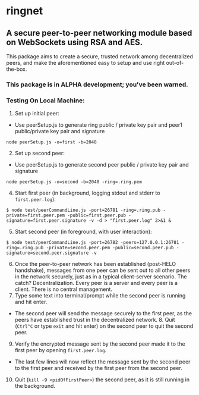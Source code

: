 # ringnet

## A secure peer-to-peer networking module based on WebSockets using RSA and AES.

This package aims to create a secure, trusted network among decentralized peers, and make the aforementioned easy to setup and use right out-of-the-box.

### This package is in ALPHA development; you've been warned.

### Testing On Local Machine:
1. Set up initial peer:
- Use peerSetup.js to generate ring public / private key pair and peer1 public/private key pair and signature
```
node peerSetup.js -o=first -b=2048
```
2. Set up second peer:
- Use peerSetup.js to generate second peer public / private key pair and signature
```
node peerSetup.js -o=second -b=2048 -ring=.ring.pem
```
4. Start first peer (in background, logging stdout and stderr to `first.peer.log`):
```
$ node test/peerCommandLine.js -port=26781 -ring=.ring.pub -private=first.peer.pem -public=first.peer.pub -signature=first.peer.signature -v -d > "first.peer.log" 2>&1 &
```
5. Start second peer (in foreground, with user interaction):
```
$ node test/peerCommandLine.js -port=26782 -peers=127.0.0.1:26781 -ring=.ring.pub -private=second.peer.pem -public=second.peer.pub -signature=second.peer.signature -v
```
6. Once the peer-to-peer network has been established (post-HELO handshake), messages from one peer can be sent out to all other peers in the network securely, just as in a typical client-server scenario. The catch? Decentralization. Every peer is a server and every peer is a client. There is no central management.
7. Type some text into terminal/prompt while the second peer is running and hit enter.
- The second peer will send the message securely to the first peer, as the peers have established trust in the decentralized network. 8. Quit (`Ctrl^C` or type `exit` and hit enter) on the second peer to quit the second peer.
9. Verify the encrypted message sent by the second peer made it to the first peer by opening `first.peer.log`.
- The last few lines will now reflect the message sent by the second peer to the first peer and received by the first peer from the second peer.
10. Quit (`kill -9 <pidOfFirstPeer>`) the second peer, as it is still running in the background.